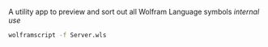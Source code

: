 A utility app to preview and sort out all Wolfram Language symbols
*internal use*

```bash
wolframscript -f Server.wls
```